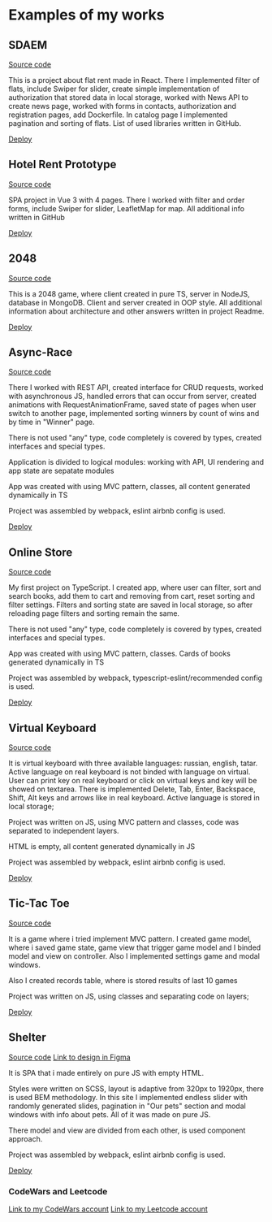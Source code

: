 # Examples of my works

## SDAEM

[Source code](https://github.com/Bulation/course-work/tree/develop)

This is a project about flat rent made in React. There I implemented filter of flats, include Swiper for slider, create simple implementation of authorization that stored data in local storage, worked with News API to create news page, worked with forms in contacts, authorization and registration pages, add Dockerfile. In catalog page I implemented pagination and sorting of flats. List of used libraries written in GitHub.

[Deploy](https://bulation.github.io/course-work/sdaem/)

## Hotel Rent Prototype

[Source code](https://github.com/Bulation/Ratio/tree/module5)

SPA project in Vue 3 with 4 pages. There I worked with filter and order forms, include Swiper for slider, LeafletMap for map. All additional info written in GitHub

[Deploy](https://ratio-module5.netlify.app/)

## 2048

[Source code](https://github.com/Bulation/Ratio/tree/module3)

This is a 2048 game, where client created in pure TS, server in NodeJS, database in MongoDB. Client and server created in OOP style. All additional information about architecture and other answers written in project Readme.

[Deploy](https://bulation.github.io/Ratio/module3/)

## Async-Race

[Source code](https://github.com/Bulation/Async-Race/tree/dev)

There I worked with REST API, created interface for CRUD requests, worked with asynchronous JS, handled errors that can occur from server, created animations with RequestAnimationFrame, saved state of pages when user switch to another page, implemented sorting winners by count of wins and by time in "Winner" page. 

There is not used "any" type, code completely is covered by types, created interfaces and special types.

Application is divided to logical modules: working with API, UI rendering and app state are sepatate modules

App was created with using MVC pattern, classes, all content generated dynamically in TS

Project was assembled by webpack, eslint airbnb config is used.

[Deploy](https://bulation.github.io/Async-Race/async-race/)

## Online Store

[Source code](https://github.com/Bulation/Online-Store/tree/dev)

My first project on TypeScript. I created app, where user can filter, sort and search books, add them to cart and removing from cart, reset sorting and filter settings. Filters and sorting state are saved in local storage, so after reloading page filters and sorting remain the same. 

There is not used "any" type, code completely is covered by types, created interfaces and special types.

App was created with using MVC pattern, classes. Cards of books generated dynamically in TS

Project was assembled by webpack, typescript-eslint/recommended config is used.

[Deploy](https://bulation.github.io/Online-Store/online-store/)

## Virtual Keyboard

[Source code](https://github.com/Bulation/virtual-keyboard/tree/virtual-keyboard)

It is virtual keyboard with three available languages: russian, english, tatar. Active language on real keyboard is not binded with language on virtual. User can print key on real keyboard or click on virtual keys and key will be showed on textarea. There is implemented Delete, Tab, Enter, Backspace, Shift, Alt keys and arrows like in real keyboard. Active language is stored in local storage;

Project was written on JS, using MVC pattern and classes, code was separated to independent layers.

HTML is empty, all content generated dynamically in JS

Project was assembled by webpack, eslint airbnb config is used.

[Deploy](https://bulation.github.io/virtual-keyboard/virtual-keyboard/)

## Tic-Tac Toe

[Source code](https://github.com/Bulation/Tic-Tac-Toe-game/tree/tic-tac-toe)

It is a game where i tried implement MVC pattern. I created game model, where i saved game state, game view that trigger game model and I binded model and view on controller. Also I implemented settings game and modal windows. 

Also I created records table, where is stored results of last 10 games

Project was written on JS, using classes and separating code on layers;

[Deploy](https://bulation.github.io/Tic-Tac-Toe-game/tic-tac-toe/)

## Shelter

[Source code](https://github.com/Bulation/Shelter/tree/shelter)
[Link to design in Figma](https://www.figma.com/file/tKcmzkARtMUFQAR9VLdLkl/shelter-dom)

It is SPA that i made entirely on pure JS with empty HTML.

Styles were written on SCSS, layout is adaptive from 320px to 1920px, there is used BEM methodology. In this site I implemented endless slider with randomly generated slides, pagination in "Our pets" section and modal windows with info about pets. All of it was made on pure JS. 

There model and view are divided from each other, is used component approach.

Project was assembled by webpack, eslint airbnb config is used.

[Deploy](https://bulation.github.io/Shelter/shelter/)

### CodeWars and Leetcode

[Link to my CodeWars account](https://www.codewars.com/users/rsschool_Bulation)
[Link to my Leetcode account](https://leetcode.com/insanbulat/)